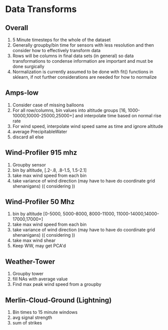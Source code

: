 # Data Transforms

## Overall 

1. 5 Minute timesteps for the whole of the dataset
2. Generally groupby/bin time for sensors with less resolution and then consider how to effectively transform data
3. Rows will be columns in final data sets (in general) so data transformations to condense information are important and must be done surgically
4. Normalization is currently assumed to be done with fit() functions in sklearn, if not further considerations are needed for how to normalize

## Amps-low
1. Consider case of missing balloons
2. For all row/columns, bin values into altitude groups [16, 1000-10000,10000-25000,25000+] and interpolate time based on normal rise rate
3. For wind speed, interpolate wind speed same as time and ignore altitude
4. average PrecipitableWater
5. discard all else 

## Wind-Profiler 915 mhz
1. Groupby sensor
2. bin by altitude, [.2-.8, .8-1.5, 1.5-2.1]
3. take max wind speed from each bin
4. take variance of wind direction (may have to have do coordinate grid shenanigans) (( considering ))

## Wind-Profiler 50 Mhz
1. bin by altitude [0-5000, 5000-8000, 8000-11000, 11000-14000,14000-17000,17000+]
2. take max wind speed from each bin
3. take variance of wind direction (may have to have do coordinate grid shenanigans) (( considering ))
4. take max wind shear
5. Keep WW, may get PCA'd

## Weather-Tower
1. Groupby tower
2. fill NAs with average value
3. Find max peak wind speed from a groupby

## Merlin-Cloud-Ground (Lightning)
1. Bin times to 15 minute windows
2. avg signal strength
3. sum of strikes
